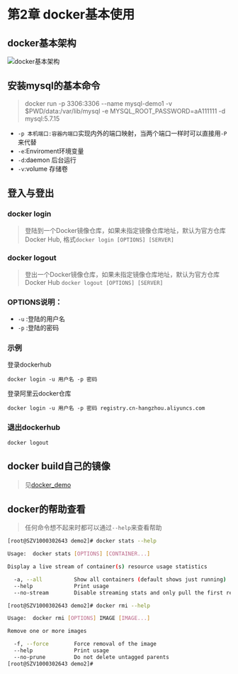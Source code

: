 # 第2章 docker基本使用

## docker基本架构

![docker基本架构](https://img1.mukewang.com/5cf21d7700011b3819201080.jpg)

## 安装mysql的基本命令

> docker run -p 3306:3306 --name mysql-demo1 -v $PWD/data:/var/lib/mysql -e MYSQL_ROOT_PASSWORD=aA111111 -d mysql:5.7.15

+ `-p 本机端口:容器内端口`实现内外的端口映射，当两个端口一样时可以直接用`-P`来代替
+ `-e`:Enviroment环境变量
+ `-d`:daemon 后台运行
+ `-v`:volume 存储卷

## 登入与登出


### docker login 

> 登陆到一个Docker镜像仓库，如果未指定镜像仓库地址，默认为官方仓库 Docker Hub, 格式`docker login [OPTIONS] [SERVER]`


### docker logout

> 登出一个Docker镜像仓库，如果未指定镜像仓库地址，默认为官方仓库 Docker Hub `docker logout [OPTIONS] [SERVER]`


### OPTIONS说明：

+ `-u` :登陆的用户名
+ `-p` :登陆的密码

### 示例

登录dockerhub

```shell
docker login -u 用户名 -p 密码
```

登录阿里云docker仓库

```shell
docker login -u 用户名 -p 密码 registry.cn-hangzhou.aliyuncs.com
```

### 退出dockerhub

```shell
docker logout
```

## docker build自己的镜像

> 见[docker_demo](docker_demo)

## docker的帮助查看

> 任何命令想不起来时都可以通过`--help`来查看帮助

```bash
[root@SZV1000302643 demo2]# docker stats --help

Usage:  docker stats [OPTIONS] [CONTAINER...]

Display a live stream of container(s) resource usage statistics

  -a, --all          Show all containers (default shows just running)
  --help             Print usage
  --no-stream        Disable streaming stats and only pull the first result

[root@SZV1000302643 demo2]# docker rmi --help

Usage:  docker rmi [OPTIONS] IMAGE [IMAGE...]

Remove one or more images

  -f, --force        Force removal of the image
  --help             Print usage
  --no-prune         Do not delete untagged parents
[root@SZV1000302643 demo2]#
```
